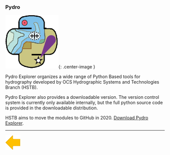 ### Pydro

![logo](../resources/pydro.png){: .center-image }

Pydro Explorer organizes a wide range of Python Based tools for hydrography developed by 
OCS Hydrographic Systems and Technologies Branch (HSTB). 

Pydro Explorer also provides a downloadable version. The version control system is currently 
only available internally, but the full python source code is provided in the downloadable 
distribution. 

HSTB aims to move the modules to GitHub in 2020. 
[Download Pydro Explorer](https://svn.pydro.noaa.gov/Docs/html/Pydro/universe_overview.html).

***

[![Back to Projects](../resources/back.png)](../projects.html)
